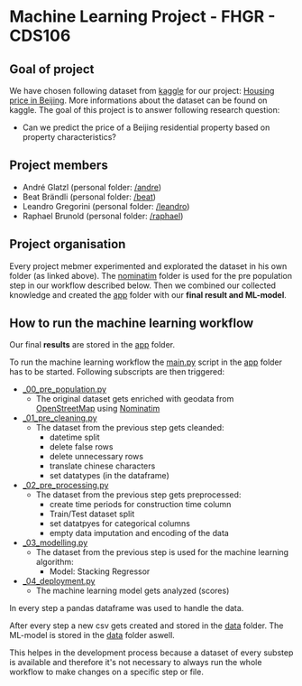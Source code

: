 # Machine Learning Project - FHGR - CDS106
## Goal of project
We have chosen following dataset from [kaggle](https://www.kaggle.com/) for our project: [Housing price in Beijing](https://www.kaggle.com/datasets/ruiqurm/lianjia). More informations about the dataset can be found on kaggle.
The goal of this project is to answer following research question:
- Can we predict the price of a Beijing residential property based on property characteristics?


## Project members
- André Glatzl (personal folder: [/andre](./andre))
- Beat Brändli (personal folder: [/beat](./beat))
- Leandro Gregorini (personal folder: [/leandro](./leandro))
- Raphael Brunold (personal folder: [/raphael](./raphael))


## Project organisation
Every project mebmer experimented and explorated the dataset in his own folder (as linked above).
The [nominatim](./nominatim) folder is used for the pre population step in our workflow described below.
Then we combined our collected knowledge and created the [app](./app) folder with our **final result and ML-model**.


## How to run the machine learning workflow
Our final **results** are stored in the [app](./app) folder.

To run the machine learning workflow the [main.py](./app/main.py) script in the [app](./app) folder has to be started.
Following subscripts are then triggered:
- [_00_pre_population.py](./app/_00_pre_population.py)
  - The original dataset gets enriched with geodata from [OpenStreetMap](https://www.openstreetmap.org/) using [Nominatim](https://nominatim.org/)
- [_01_pre_cleaning.py](./app/_01_pre_cleaning.py)
  - The dataset from the previous step gets cleanded: 
    - datetime split
    - delete false rows
    - delete unnecessary rows
    - translate chinese characters
    - set datatypes (in the dataframe)
- [_02_pre_processing.py](./app/_02_pre_processing.py)
  - The dataset from the previous step gets preprocessed:
    - create time periods for construction time column
    - Train/Test dataset split
    - set datatpyes for categorical columns
    - empty data imputation and encoding of the data
- [_03_modelling.py](./app/_03_modelling.py)
  - The dataset from the previous step is used for the machine learning algorithm:
    - Model: Stacking Regressor
- [_04_deployment.py](./app/_04_deployment.py)
  - The machine learning model gets analyzed (scores)

In every step a pandas dataframe was used to handle the data.

After every step a new csv gets created and stored in the [data](./app/data) folder. The ML-model is stored in the [data](./app/data) folder aswell.

This helpes in the development process because a dataset of every substep is available and therefore it's not necessary to always run the whole workflow to make changes on a specific step or file.
